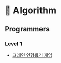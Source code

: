 # 🔳 Algorithm

## Programmers

### Level 1

- [크레인 인형뽑기 게임](https://github.com/dinomoon/Algorithm/blob/master/Programmers/crane.md)
